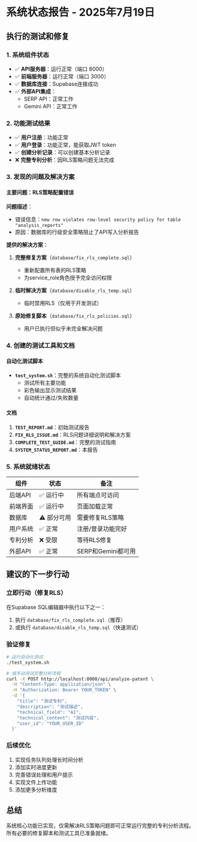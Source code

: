 # 系统状态报告 - 2025年7月19日

## 执行的测试和修复

### 1. 系统组件状态
- ✅ **API服务器**：运行正常（端口 8000）
- ✅ **前端服务器**：运行正常（端口 3000）
- ✅ **数据库连接**：Supabase连接成功
- ✅ **外部API集成**：
  - SERP API：正常工作
  - Gemini API：正常工作

### 2. 功能测试结果
- ✅ **用户注册**：功能正常
- ✅ **用户登录**：功能正常，能获取JWT token
- ✅ **创建分析记录**：可以创建基本分析记录
- ❌ **完整专利分析**：因RLS策略问题无法完成

### 3. 发现的问题及解决方案

#### 主要问题：RLS策略配置错误
**问题描述**：
- 错误信息：`new row violates row-level security policy for table "analysis_reports"`
- 原因：数据库的行级安全策略阻止了API写入分析报告

**提供的解决方案**：
1. **完整修复方案**（`database/fix_rls_complete.sql`）
   - 重新配置所有表的RLS策略
   - 为service_role角色授予完全访问权限
   
2. **临时解决方案**（`database/disable_rls_temp.sql`）
   - 临时禁用RLS（仅用于开发测试）

3. **原始修复脚本**（`database/fix_rls_policies.sql`）
   - 用户已执行但似乎未完全解决问题

### 4. 创建的测试工具和文档

#### 自动化测试脚本
- **`test_system.sh`**：完整的系统自动化测试脚本
  - 测试所有主要功能
  - 彩色输出显示测试结果
  - 自动统计通过/失败数量

#### 文档
1. **`TEST_REPORT.md`**：初始测试报告
2. **`FIX_RLS_ISSUE.md`**：RLS问题详细说明和解决方案
3. **`COMPLETE_TEST_GUIDE.md`**：完整的测试指南
4. **`SYSTEM_STATUS_REPORT.md`**：本报告

### 5. 系统就绪状态

| 组件 | 状态 | 备注 |
|------|------|------|
| 后端API | ✅ 运行中 | 所有端点可访问 |
| 前端界面 | ✅ 运行中 | 页面加载正常 |
| 数据库 | ⚠️ 部分可用 | 需要修复RLS策略 |
| 用户系统 | ✅ 正常 | 注册/登录功能完好 |
| 专利分析 | ❌ 受限 | 等待RLS修复 |
| 外部API | ✅ 正常 | SERP和Gemini都可用 |

## 建议的下一步行动

### 立即行动（修复RLS）
在Supabase SQL编辑器中执行以下之一：
1. 执行 `database/fix_rls_complete.sql`（推荐）
2. 或执行 `database/disable_rls_temp.sql`（快速测试）

### 验证修复
```bash
# 运行自动化测试
./test_system.sh

# 或手动测试完整分析流程
curl -X POST http://localhost:8000/api/analyze-patent \
  -H "Content-Type: application/json" \
  -H "Authorization: Bearer YOUR_TOKEN" \
  -d '{
    "title": "测试专利",
    "description": "测试描述",
    "technical_field": "AI",
    "technical_content": "测试内容",
    "user_id": "YOUR_USER_ID"
  }'
```

### 后续优化
1. 实现任务队列处理长时间分析
2. 添加实时进度更新
3. 完善错误处理和用户提示
4. 实现文件上传功能
5. 添加更多分析维度

## 总结
系统核心功能已实现，仅需解决RLS策略问题即可正常运行完整的专利分析流程。所有必要的修复脚本和测试工具已准备就绪。